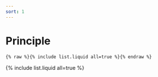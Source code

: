 ```yaml
---
sort: 1
---
```


# Principle

```
{% raw %}{% include list.liquid all=true %}{% endraw %}
```

{% include list.liquid all=true %}
